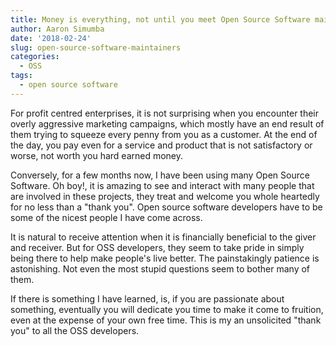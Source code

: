 ```yaml
---
title: Money is everything, not until you meet Open Source Software maintainers
author: Aaron Simumba
date: '2018-02-24'
slug: open-source-software-maintainers
categories:
  - OSS
tags:
  - open source software
---
```


For profit centred enterprises, it is not surprising when you encounter their overly aggressive marketing campaigns, which mostly have an end result of them trying to squeeze every penny from you as a customer. At the end of the day, you pay even for a service and product that is not satisfactory or worse, not worth you hard earned money.

Conversely, for a few months now, I have been using many Open Source Software. Oh boy!, it is amazing to see and interact with many people that are involved in these projects, they treat and welcome you whole heartedly for no less than a "thank you". Open source software developers have to be some of the nicest people I have come across. 

It is natural to receive attention when it is financially beneficial to the giver and receiver. But for OSS developers, they seem to take pride in simply being there to help make people's live better. The painstakingly patience is astonishing. Not even the most stupid questions seem to bother many of them. 

If there is something I have learned, is, if you are passionate about something, eventually you will dedicate you time to make it come to fruition, even at the expense of your own free time. This is my an unsolicited  "thank you" to all the OSS developers.

